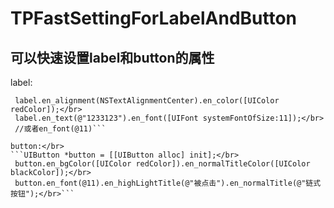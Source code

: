 # TPFastSettingForLabelAndButton
## 可以快速设置label和button的属性
label:</br>
   ```UILabel *label = [[UILabel alloc] init];</br>
    label.en_alignment(NSTextAlignmentCenter).en_color([UIColor redColor]);</br>
    label.en_text(@"1233123").en_font([UIFont systemFontOfSize:11]);</br>
    //或者en_font(@11)```
    
button:</br>
   ```UIButton *button = [[UIButton alloc] init];</br>
    button.en_bgColor([UIColor redColor]).en_normalTitleColor([UIColor blackColor]);</br>
    button.en_font(@11).en_highLightTitle(@"被点击").en_normalTitle(@"链式按钮");</br>```
    
